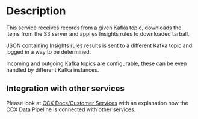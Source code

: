 # Description

This service receives records from a given Kafka topic, downloads the items
from the S3 server and applies Insights rules to downloaded tarball.

JSON containing Insights rules results is sent to a different Kafka topic
and logged in a way to be determined.

Incoming and outgoing Kafka topics are configurable, these can be even handled
by different Kafka instances.

## Integration with other services

Please look at [CCX Docs/Customer
Services](https://ccx-docs.cloud.paas.psi.redhat.com//customer/index.html) with
an explanation how the CCX Data Pipeline is connected with other services.
